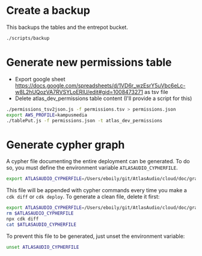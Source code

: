 
# Create a backup

This backups the tables and the entrepot bucket.

```bash
./scripts/backup
```


# Generate new permissions table

 * Export google sheet https://docs.google.com/spreadsheets/d/1VD6r_wzEsrY5uVbc6eLc-w8L2hUQozVA7RVSYLoERlU/edit#gid=1008473271 as tsv file
 * Delete atlas_dev_permissions table content (I'll provide a script for this)

```bash
./permissions_tsv2json.js -f permissions.tsv > permissions.json
export AWS_PROFILE=kampusmedia
./tablePut.js -f permissions.json -t atlas_dev_permissions
```

# Generate cypher graph

A cypher file documenting the entire deployment can be generated.
To do so, you must define the environment variable `ATLASAUDIO_CYPHERFILE`.

```bash
export ATLASAUDIO_CYPHERFILE=/Users/eboily/git/AtlasAudio/cloud/doc/graph.cypher
```

This file will be appended with cypher commands every time you make a `cdk diff` or `cdk deploy`.
To generate a clean file, delete it first:

```bash
export ATLASAUDIO_CYPHERFILE=/Users/eboily/git/AtlasAudio/cloud/doc/graph.cypher
rm $ATLASAUDIO_CYPHERFILE
npx cdk diff
cat $ATLASAUDIO_CYPHERFILE
```

To prevent this file to be generated, just unset the environment variable:

```bash
unset ATLASAUDIO_CYPHERFILE
```
